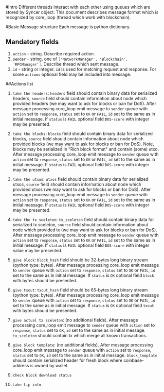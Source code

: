 #Intro
Different threads interact with each other using queues which are stored by Syncer object.
This document describes message format which is recognized by core_loop (thread which work with blockchain).

#Basic Message structure
Each message is python dictionary.
## Mandatory fields
1. `action` - string. Describe required action.
2. `sender` - string, one of `['NetworkManager', 'Blockchain', 'RPCManager']`. Describe thread which sent message.
3. `id` - string or integer. `id` is used for matching request and response.
For some `actions` optional field may be included into message.


##Actions list
1. `take the headers`: `headers` field should contain binary data for serialized headers, `source` field should contain information about node which provided headers (we may want to ask for blocks or ban for DoS). After message processing core_loop emit message to `sender` queue with `action` set to `response`, `status` set to `OK` or `FAIL`, `id` set to the same as in initial message. If `status` is `FAIL` optional field `DOS-score` with integer may be presented.

2. `take the blocks`: `blocks` field should contain binary data for serialized blocks, `source` field should contain information about node which provided blocks (we may want to ask for blocks or ban for DoS). Note, blocks may be serialized in "Rich block format" and contain (some) utxo. After message processing core_loop emit message to `sender` queue with `action` set to `response`, `status` set to `OK` or `FAIL`, `id` set to the same as in initial message. If `status` is `FAIL` optional field `DOS-score` with integer may be presented.

3. `take the utxos`: `utxos` field should contain binary data for serialized utxos, `source` field should contain information about node which provided utxos (we may want to ask for blocks or ban for DoS). After message processing core_loop emit message to `sender` queue with `action` set to `response`, `status` set to `OK` or `FAIL`, `id` set to the same as in initial message. If `status` is `FAIL` optional field `DOS-score` with integer may be presented.

5. `take the tx sceleton`: `tx_sceleton` field should contain binary data for serialized tx sceleton, `source` field should contain information about node which provided tx (we may want to ask for blocks or ban for DoS). After message processing core_loop emit message to `sender` queue with `action` set to `response`, `status` set to `OK` or `FAIL`, `id` set to the same as in initial message. If `status` is `FAIL` optional field `DOS-score` with integer value may be presented.

6. `give block`: `block_hash` field should be 32-bytes long binary stream (python type: bytes). After message processing core_loop emit message to `sender` queue with `action` set to `response`, `status` set to `OK` or `FAIL`, `id` set to the same as in initial message. If `status` is `OK` optional field `block` with bytes should be presented.

7. `give txout`: `txout_hash` field should be 65-bytes long binary stream (python type: bytes). After message processing core_loop emit message to `sender` queue with `action` set to `response`, `status` set to `OK` or `FAIL`, `id` set to the same as in initial message. If `status` is `OK` optional field `txout` with bytes should be presented.

8. `give actual tx sceleton`: (no additional fields). After message processing core\_loop emit message to `sender` queue with `action` set to `response`, `status` set to `OK`, `id` set to the same as in initial message. `tx_sceleton` should contain tx which merge all known transactions.

9. `give block template`: (no additional fields). After message processing core\_loop emit message to `sender` queue with `action` set to `response`, `status` set to `OK`, `id` set to the same as in initial message. `block_template` should contain serialized header for fresh block where coinbase-address is owned by wallet.

10. `check block download status`

11. `take tip info` 
